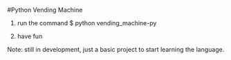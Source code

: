 #Python Vending Machine

1. run the command
    $ python vending_machine-py

2. have fun

Note: still in development, just a basic project to start learning the language.
